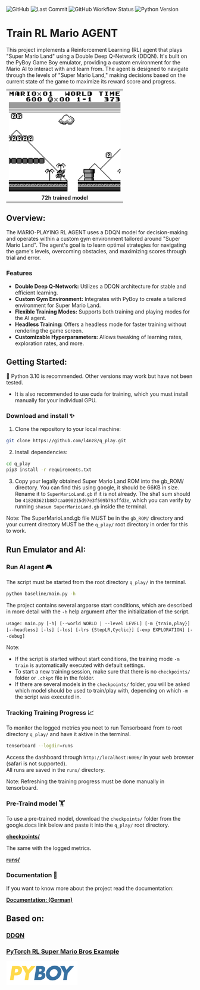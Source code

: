 ![GitHub](https://img.shields.io/github/license/l4nz8/q_play)
![Last Commit](https://img.shields.io/github/last-commit/l4nz8/q_play.svg)
![GitHub Workflow Status](https://img.shields.io/github/actions/workflow/status/l4nz8/q_play/main.yml)
![Python Version](https://img.shields.io/badge/python-3.10-blue.svg)

# Train RL Mario AGENT
This project implements a Reinforcement Learning (RL) agent that plays "Super Mario Land" using a Double Deep Q-Network (DDQN). It's built on the PyBoy Game Boy emulator, providing a custom environment for the Mario AI to interact with and learn from. The agent is designed to navigate through the levels of "Super Mario Land," making decisions based on the current state of the game to maximize its reward score and progress.

<table>
  <tbody>
    <!-- Gif -->
    <tr>
      <td align="center">
        <img src="assets/SUPER_MARIOLAN_72h_RL_agent.gif" width="300"><br>
      </td>
    </tr>
    <!-- Description -->
    <tr>
      <td align="center">
        <strong>72h trained model</strong>
      </td>
    </tr>
  </tbody>
</table>

## Overview:
The MARIO-PLAYING RL AGENT uses a DDQN model for decision-making and operates within a custom gym environment tailored around "Super Mario Land". The agent's goal is to learn optimal strategies for navigating the game's levels, overcoming obstacles, and maximizing scores through trial and error.

### Features
- **Double Deep Q-Network:** Utilizes a DDQN architecture for stable and efficient learning.
- **Custom Gym Environment:** Integrates with PyBoy to create a tailored environment for Super Mario Land.
- **Flexible Training Modes:** Supports both training and playing modes for the AI agent.
- **Headless Training:** Offers a headless mode for faster training without rendering the game screen.
- **Customizable Hyperparameters:** Allows tweaking of learning rates, exploration rates, and more.

## Getting Started:

🐍 Python 3.10 is recommended. Other versions may work but have not been tested.
- It is also recommended to use cuda for training, which you must install manually for your individual GPU.

### Download and install ✨
1. Clone the repository to your local machine:
```bash
git clone https://github.com/l4nz8/q_play.git
```
2. Install dependencies:
```bash
cd q_play
pip3 install -r requirements.txt
```
3. Copy your legally obtained Super Mario Land ROM into the gb_ROM/ directory. You can find this using google, it should be 66KB in size. Rename it to `SuperMarioLand.gb` if it is not already. The sha1 sum should be `418203621b887caa090215d97e3f509b79affd3e`, which you can verify by running `shasum SuperMarioLand.gb` inside the terminal. 

Note: The SuperMarioLand.gb file MUST be in the `gb_ROM/` directory and your current directory MUST be the `q_play/` root directory in order for this to work.

## Run Emulator and AI:

### Run AI agent 🎮

The script must be started from the root directory `q_play/` in the terminal.
```bash
python baseline/main.py -h
```
The project contains several argparse start conditions, which are described in more detail with the `-h` help argument after the initialization of the script.  

```usage: main.py [-h] [--world WORLD | --level LEVEL] [-m {train,play}] [--headless] [-ls] [-los] [-lrs {StepLR,Cyclic}] [-exp EXPLORATION] [--debug]```

Note:  
- If the script is started without start conditions, the training mode `-m train` is automatically executed with default settings.
- To start a new training session, make sure that there is no `checkpoints/` folder or `.chkpt` file in the folder.
- If there are several models in the `checkpoints/` folder, you will be asked which model should be used to train/play with, depending on which `-m` the script was executed in.

### Tracking Training Progress 📈

To monitor the logged metrics you neet to run Tensorboard from to root directory `q_play/` and have it aktive in the terminal.
```bash
tensorboard --logdir=runs
```
Access the dashboard through `http://localhost:6006/` in your web browser (safari is not supported).  
All runs are saved in the `runs/` directory.  

Note: Refreshing the training progress must be done manually in tensorboard.

### Pre-Traind model 🏋️

To use a pre-trained model, download the `checkpoints/` folder from the google.docs link below and paste it into the `q_play/` root directory.

**[checkpoints/](https://drive.google.com/drive/folders/1_vqTBNQzlyZl7kOxnsa1q9clRLtB_jYo?usp=sharing)**

The same with the logged metrics.

**[runs/](https://drive.google.com/drive/folders/14unJWiTpiiosiZAdMJgtgAOWTQpkiza2?usp=sharing)**

### Documentation 🍰
If you want to know more about the project read the documentation:  

**[Documentation: (German)](https://docs.google.com/document/d/171trtRc4DkKr2gHy8AyJ_wlJQH4CMmkPqxXyICp6Mqw/edit?usp=sharing)**

## Based on:
### [DDQN](https://arxiv.org/abs/1509.06461)

### [PyTorch RL Super Mario Bros Example](https://pytorch.org/tutorials/intermediate/mario_rl_tutorial.html)

<a href="https://github.com/Baekalfen/PyBoy">
  <img src="/assets/pyboy.svg" height="64">
</a>
